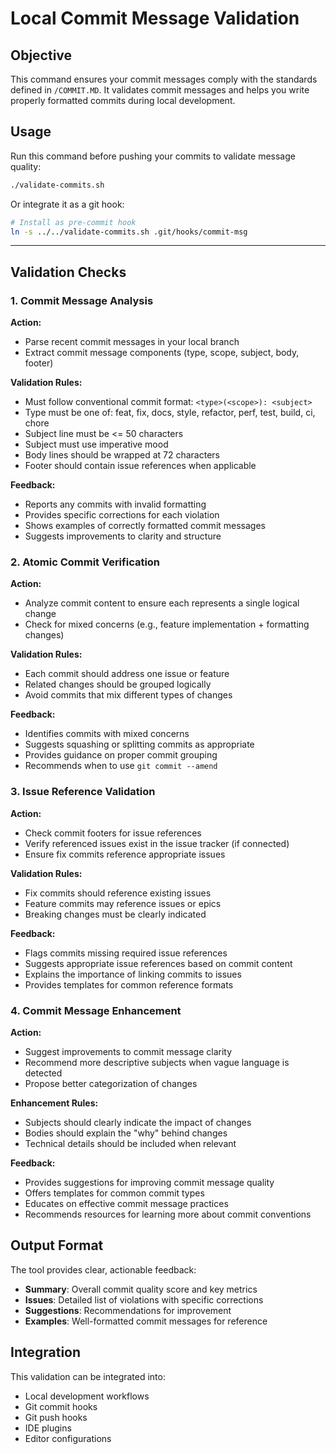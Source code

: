 # Local Commit Message Validation

## Objective

This command ensures your commit messages comply with the standards defined in `/COMMIT.MD`. It validates commit messages and helps you write properly formatted commits during local development.

## Usage

Run this command before pushing your commits to validate message quality:
```bash
./validate-commits.sh
```

Or integrate it as a git hook:
```bash
# Install as pre-commit hook
ln -s ../../validate-commits.sh .git/hooks/commit-msg
```

---

## Validation Checks

### 1. Commit Message Analysis

**Action:**
- Parse recent commit messages in your local branch
- Extract commit message components (type, scope, subject, body, footer)

**Validation Rules:**
- Must follow conventional commit format: `<type>(<scope>): <subject>`
- Type must be one of: feat, fix, docs, style, refactor, perf, test, build, ci, chore
- Subject line must be <= 50 characters
- Subject must use imperative mood
- Body lines should be wrapped at 72 characters
- Footer should contain issue references when applicable

**Feedback:**
- Reports any commits with invalid formatting
- Provides specific corrections for each violation
- Shows examples of correctly formatted commit messages
- Suggests improvements to clarity and structure

### 2. Atomic Commit Verification

**Action:**
- Analyze commit content to ensure each represents a single logical change
- Check for mixed concerns (e.g., feature implementation + formatting changes)

**Validation Rules:**
- Each commit should address one issue or feature
- Related changes should be grouped logically
- Avoid commits that mix different types of changes

**Feedback:**
- Identifies commits with mixed concerns
- Suggests squashing or splitting commits as appropriate
- Provides guidance on proper commit grouping
- Recommends when to use `git commit --amend`

### 3. Issue Reference Validation

**Action:**
- Check commit footers for issue references
- Verify referenced issues exist in the issue tracker (if connected)
- Ensure fix commits reference appropriate issues

**Validation Rules:**
- Fix commits should reference existing issues
- Feature commits may reference issues or epics
- Breaking changes must be clearly indicated

**Feedback:**
- Flags commits missing required issue references
- Suggests appropriate issue references based on commit content
- Explains the importance of linking commits to issues
- Provides templates for common reference formats

### 4. Commit Message Enhancement

**Action:**
- Suggest improvements to commit message clarity
- Recommend more descriptive subjects when vague language is detected
- Propose better categorization of changes

**Enhancement Rules:**
- Subjects should clearly indicate the impact of changes
- Bodies should explain the "why" behind changes
- Technical details should be included when relevant

**Feedback:**
- Provides suggestions for improving commit message quality
- Offers templates for common commit types
- Educates on effective commit message practices
- Recommends resources for learning more about commit conventions

## Output Format

The tool provides clear, actionable feedback:
- **Summary**: Overall commit quality score and key metrics
- **Issues**: Detailed list of violations with specific corrections
- **Suggestions**: Recommendations for improvement
- **Examples**: Well-formatted commit messages for reference

## Integration

This validation can be integrated into:
- Local development workflows
- Git commit hooks
- Git push hooks
- IDE plugins
- Editor configurations